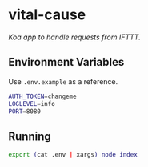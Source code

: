 # vital-cause

_Koa app to handle requests from IFTTT._


## Environment Variables

Use `.env.example` as a reference.

```bash
AUTH_TOKEN=changeme
LOGLEVEL=info
PORT=8080
```


## Running

```bash
export (cat .env | xargs) node index
```
